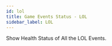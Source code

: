 ```yaml
---
id: lol
title: Game Events Status - LOL
sidebar_label: LOL
---
```



Show Health Status of All the LOL Events.